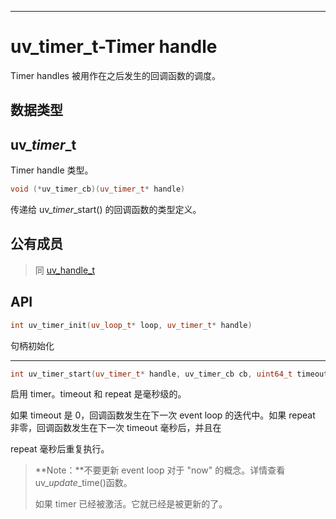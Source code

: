 
---

# uv\_timer\_t-Timer handle

Timer handles 被用作在之后发生的回调函数的调度。

## 数据类型

## uv\__timer_\_t

Timer handle 类型。

```cpp
void (*uv_timer_cb)(uv_timer_t* handle)
```

传递给 uv\__timer_\_start\(\) 的回调函数的类型定义。

## 公有成员

> 同 [uv\_handle\_t](/uvreq-t-base-request.md)

## API

```cpp
int uv_timer_init(uv_loop_t* loop, uv_timer_t* handle)
```

句柄初始化

---

```cpp
int uv_timer_start(uv_timer_t* handle, uv_timer_cb cb, uint64_t timeout, uint64_t repeat)
```

启用 timer。timeout 和 repeat 是毫秒级的。

如果 timeout 是 0，回调函数发生在下一次 event loop 的迭代中。如果 repeat 非零，回调函数发生在下一次 timeout 毫秒后，并且在

repeat 毫秒后重复执行。

> **Note：**不要更新 event loop 对于 "now" 的概念。详情查看 uv\__update_\_time\(\)函数。
>
> 如果 timer 已经被激活。它就已经是被更新的了。



